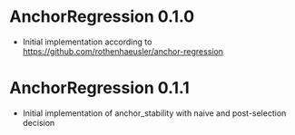 # AnchorRegression 0.1.0

* Initial implementation according to https://github.com/rothenhaeusler/anchor-regression

# AnchorRegression 0.1.1

* Initial implementation of anchor_stability with naive and post-selection decision
